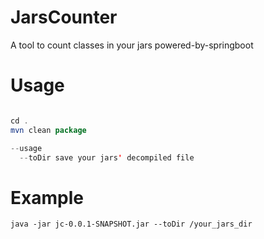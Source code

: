 # JarsCounter

A tool to count classes in your jars powered-by-springboot


# Usage

```java

cd .
mvn clean package

--usage
  --toDir save your jars' decompiled file
```

# Example
```shell
java -jar jc-0.0.1-SNAPSHOT.jar --toDir /your_jars_dir
```
